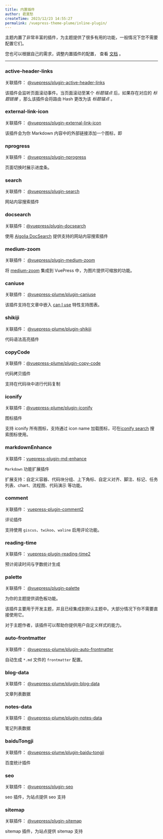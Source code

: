 ```yaml
---
title: 内置插件
author: 君莫愁
createTime: 2023/12/23 14:55:27
permalink: /vuepress-theme-plume/inline-plugin/
---
```


主题内置了非常丰富的插件，为主题提供了很多有用的功能，一般情况下您不需要配置它们。

您也可以根据自己的需求，调整内置插件的配置， 查看 [文档](/vuepress-theme-plume/plugins-config/) 。

----

### active-header-links

关联插件： [@vuepress/plugin-active-header-links](https://ecosystem.vuejs.press/zh/plugins/active-header-links.html)

该插件会监听页面滚动事件。当页面滚动至某个 _标题锚点_ 后，如果存在对应的 _标题链接_ ，那么该插件会将路由 Hash 更改为该 _标题锚点_ 。

### external-link-icon

关联插件： [@vuepress/plugin-external-link-icon](https://ecosystem.vuejs.press/zh/plugins/external-link-icon.html)

该插件会为你 Markdown 内容中的外部链接添加一个图标，即 <ExternalLinkIcon />


### nprogress

关联插件： [@vuepress/plugin-nprogress](https://ecosystem.vuejs.press/zh/plugins/nprogress.html)

页面切换时展示进度条。


### search

关联插件： [@vuepress/plugin-search](https://ecosystem.vuejs.press/zh/plugins/search.html)

网站内容搜索插件

### docsearch

关联插件：[@vuepress/plugin-docsearch](https://ecosystem.vuejs.press/zh/plugins/docsearch.html)

使用 [Algolia DocSearch](https://docsearch.algolia.com/) 提供支持的网站内容搜索插件

### medium-zoom

关联插件： [@vuepress/plugin-medium-zoom](https://ecosystem.vuejs.press/zh/plugins/medium-zoom.html)

将 [medium-zoom](https://github.com/francoischalifour/medium-zoom#readme) 集成到 VuePress 中，为图片提供可缩放的功能。

### caniuse

关联插件： [@vuepress-plume/plugin-caniuse](https://www.npmjs.com/package/@vuepress-plume/plugin-caniuse)

该插件支持在文章中嵌入 [can I use](https://caniuse.com/) 特性支持图表。

### shikiji

关联插件： [@vuepress-plume/plugin-shikiji](/vuepress-theme-plume/inline-plugin/)

代码语法高亮插件

### copyCode

关联插件：[@vuepress-plume/plugin-copy-code](https://www.npmjs.com/package/@vuepress-plume/plugin-copy-code)

代码拷贝插件

支持在代码块中进行代码复制

### iconify

关联插件：[@vuepress-plume/plugin-iconify](https://www.npmjs.com/package/@vuepress-plume/plugin-iconify)

图标插件

支持 iconify 所有图标，支持通过 icon name 加载图标，可在[iconify search](https://icon-sets.iconify.design/) 搜索图标使用。

### markdownEnhance

关联插件：[vuepress-plugin-md-enhance](https://vuepress-theme-hope.github.io/v2/md-enhance/zh/)

`Markdown` 功能扩展插件

扩展支持：自定义容器、代码块分组、上下角标、自定义对齐、脚注、标记、任务列表、chart、流程图、代码演示 等功能。

### comment

关联插件： [vuepress-plugin-comment2](https://plugin-comment2.vuejs.press/zh/)

评论插件

支持使用 `giscus`、`twikoo`、`waline` 启用评论功能。

### reading-time

关联插件： [vuepress-plugin-reading-time2](https://plugin-reading-time2.vuejs.press/zh/)

预计阅读时间与字数统计生成



### palette

关联插件： [@vuepress/plugin-palette](https://ecosystem.vuejs.press/zh/plugins/palette.html)

为你的主题提供调色板功能。

该插件主要用于开发主题，并且已经集成到默认主题中。大部分情况下你不需要直接使用它。

对于主题作者，该插件可以帮助你提供用户自定义样式的能力。

### auto-frontmatter

关联插件： [@vuepress-plume/plugin-auto-frontmatter](https://github.com/pengzhanbo/vuepress-theme-plume/tree/main/plugins/plugin-auto-frontmatter)

自动生成 `*.md` 文件的 `frontmatter` 配置。

### blog-data

关联插件： [@vuepress-plume/plugin-blog-data](https://github.com/pengzhanbo/vuepress-theme-plume/tree/main/plugins/plugin-blog-data)

文章列表数据

### notes-data

关联插件： [@vuepress-plume/plugin-notes-data](https://github.com/pengzhanbo/vuepress-theme-plume/tree/main/plugins/plugin-notes-data)

笔记列表数据


### baiduTongji

关联插件： [@vuepress-plume/plugin-baidu-tongji](https://github.com/pengzhanbo/vuepress-theme-plume/tree/main/plugins/plugin-baidu-tongji)

百度统计插件

### seo

关联插件： [@vuepress/plugin-seo](https://ecosystem.vuejs.press/zh/plugins/seo/)

seo 插件，为站点提供 seo 支持

### sitemap

关联插件： [@vuepress/plugin-sitemap](https://ecosystem.vuejs.press/zh/plugins/sitemap/)

sitemap 插件，为站点提供 sitemap 支持
